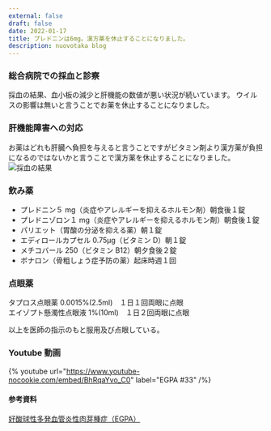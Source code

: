```yaml
---
external: false
draft: false
date: 2022-01-17
title: プレドニンは6mg。漢方薬を休止することになりました。
description: nuovotaka blog
---
```


### 総合病院での採血と診察

採血の結果、血小板の減少と肝機能の数値が悪い状況が続いています。
ウイルスの影響は無いと言うことでお薬を休止することになりました。

### 肝機能障害への対応

お薬はどれも肝臓へ負担を与えると言うことですがビタミン剤より漢方薬が負担になるのではないかと言うことで漢方薬を休止することになりました。
![採血の結果](/images/20220117_採血の結果.jpeg)

### 飲み薬

- プレドニン５ mg（炎症やアレルギーを抑えるホルモン剤）朝食後１錠
- プレドニゾロン１ mg（炎症やアレルギーを抑えるホルモン剤）朝食後１錠
- パリエット（胃酸の分泌を抑える薬）朝１錠
- エディロールカプセル 0.75μg（ビタミン D）朝１錠
- メチコバール 250（ビタミン B12）朝夕食後２錠
- ボナロン（骨粗しょう症予防の薬）起床時週１回

### 点眼薬

タプロス点眼薬 0.0015%(2.5ml)　１日１回両眼に点眼  
エイゾプト懸濁性点眼液 1%(10ml)　１日２回両眼に点眼

以上を医師の指示のもと服用及び点眼している。

### Youtube 動画

{% youtube url="https://www.youtube-nocookie.com/embed/BhRqaYvo_C0" label="EGPA #33" /%}

#### 参考資料

[好酸球性多発血管炎性肉芽種症（EGPA）](https://www.jrs.or.jp/citizen/disease/c/c-06.html)
